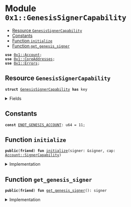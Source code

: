
<a name="0x1_GenesisSignerCapability"></a>

# Module `0x1::GenesisSignerCapability`



-  [Resource `GenesisSignerCapability`](#0x1_GenesisSignerCapability_GenesisSignerCapability)
-  [Constants](#@Constants_0)
-  [Function `initialize`](#0x1_GenesisSignerCapability_initialize)
-  [Function `get_genesis_signer`](#0x1_GenesisSignerCapability_get_genesis_signer)


<pre><code><b>use</b> <a href="Account.md#0x1_Account">0x1::Account</a>;
<b>use</b> <a href="CoreAddresses.md#0x1_CoreAddresses">0x1::CoreAddresses</a>;
<b>use</b> <a href="Errors.md#0x1_Errors">0x1::Errors</a>;
</code></pre>



<a name="0x1_GenesisSignerCapability_GenesisSignerCapability"></a>

## Resource `GenesisSignerCapability`



<pre><code><b>struct</b> <a href="GenesisSignerCapability.md#0x1_GenesisSignerCapability">GenesisSignerCapability</a> <b>has</b> key
</code></pre>



<details>
<summary>Fields</summary>


<dl>
<dt>
<code>cap: <a href="Account.md#0x1_Account_SignerCapability">Account::SignerCapability</a></code>
</dt>
<dd>

</dd>
</dl>


</details>

<a name="@Constants_0"></a>

## Constants


<a name="0x1_GenesisSignerCapability_ENOT_GENESIS_ACCOUNT"></a>



<pre><code><b>const</b> <a href="GenesisSignerCapability.md#0x1_GenesisSignerCapability_ENOT_GENESIS_ACCOUNT">ENOT_GENESIS_ACCOUNT</a>: u64 = 11;
</code></pre>



<a name="0x1_GenesisSignerCapability_initialize"></a>

## Function `initialize`



<pre><code><b>public</b>(<b>friend</b>) <b>fun</b> <a href="GenesisSignerCapability.md#0x1_GenesisSignerCapability_initialize">initialize</a>(signer: &signer, cap: <a href="Account.md#0x1_Account_SignerCapability">Account::SignerCapability</a>)
</code></pre>



<details>
<summary>Implementation</summary>


<pre><code><b>public</b>(<b>friend</b>) <b>fun</b> <a href="GenesisSignerCapability.md#0x1_GenesisSignerCapability_initialize">initialize</a>(signer: &signer, cap: <a href="Account.md#0x1_Account_SignerCapability">Account::SignerCapability</a>) {
    <a href="CoreAddresses.md#0x1_CoreAddresses_assert_genesis_address">CoreAddresses::assert_genesis_address</a>(signer);
    <b>assert</b>!(
        <a href="Account.md#0x1_Account_signer_address">Account::signer_address</a>(&cap) == <a href="CoreAddresses.md#0x1_CoreAddresses_GENESIS_ADDRESS">CoreAddresses::GENESIS_ADDRESS</a>(),
        <a href="Errors.md#0x1_Errors_invalid_argument">Errors::invalid_argument</a>(<a href="GenesisSignerCapability.md#0x1_GenesisSignerCapability_ENOT_GENESIS_ACCOUNT">ENOT_GENESIS_ACCOUNT</a>)
    );
    <b>move_to</b>(signer, <a href="GenesisSignerCapability.md#0x1_GenesisSignerCapability">GenesisSignerCapability</a>{cap});
}
</code></pre>



</details>

<a name="0x1_GenesisSignerCapability_get_genesis_signer"></a>

## Function `get_genesis_signer`



<pre><code><b>public</b>(<b>friend</b>) <b>fun</b> <a href="GenesisSignerCapability.md#0x1_GenesisSignerCapability_get_genesis_signer">get_genesis_signer</a>(): signer
</code></pre>



<details>
<summary>Implementation</summary>


<pre><code><b>public</b>(<b>friend</b>) <b>fun</b> <a href="GenesisSignerCapability.md#0x1_GenesisSignerCapability_get_genesis_signer">get_genesis_signer</a>(): signer <b>acquires</b> <a href="GenesisSignerCapability.md#0x1_GenesisSignerCapability">GenesisSignerCapability</a> {
    <b>let</b> cap = <b>borrow_global</b>&lt;<a href="GenesisSignerCapability.md#0x1_GenesisSignerCapability">GenesisSignerCapability</a>&gt;(<a href="CoreAddresses.md#0x1_CoreAddresses_GENESIS_ADDRESS">CoreAddresses::GENESIS_ADDRESS</a>());
    <a href="Account.md#0x1_Account_create_signer_with_cap">Account::create_signer_with_cap</a>(&cap.cap)
}
</code></pre>



</details>
